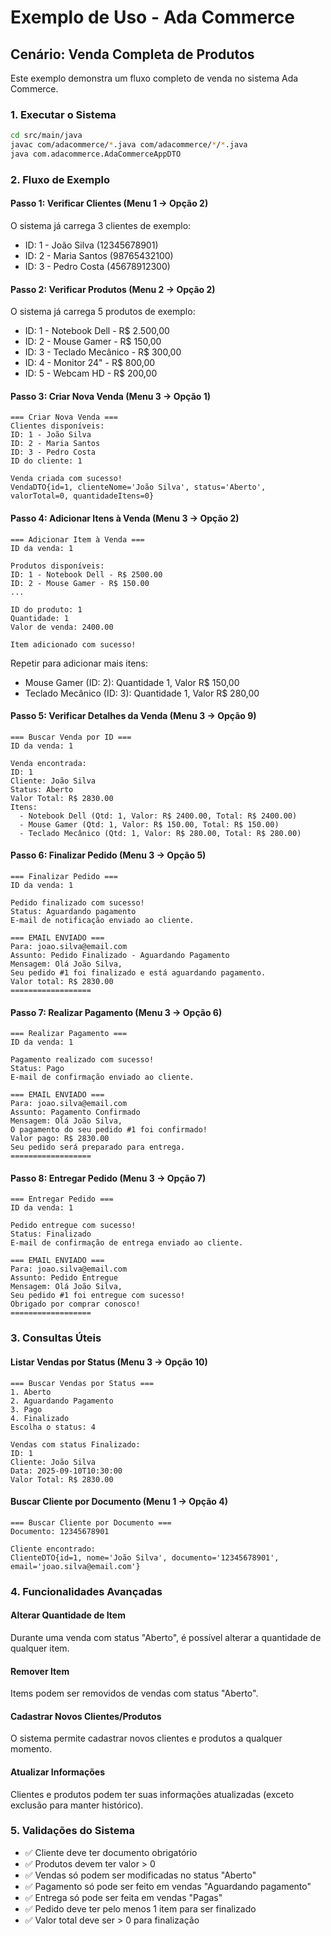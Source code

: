 # Exemplo de Uso - Ada Commerce

## Cenário: Venda Completa de Produtos

Este exemplo demonstra um fluxo completo de venda no sistema Ada Commerce.

### 1. Executar o Sistema
```bash
cd src/main/java
javac com/adacommerce/*.java com/adacommerce/*/*.java
java com.adacommerce.AdaCommerceAppDTO
```

### 2. Fluxo de Exemplo

#### Passo 1: Verificar Clientes (Menu 1 → Opção 2)
O sistema já carrega 3 clientes de exemplo:
- ID: 1 - João Silva (12345678901)
- ID: 2 - Maria Santos (98765432100)  
- ID: 3 - Pedro Costa (45678912300)

#### Passo 2: Verificar Produtos (Menu 2 → Opção 2)
O sistema já carrega 5 produtos de exemplo:
- ID: 1 - Notebook Dell - R$ 2.500,00
- ID: 2 - Mouse Gamer - R$ 150,00
- ID: 3 - Teclado Mecânico - R$ 300,00
- ID: 4 - Monitor 24" - R$ 800,00
- ID: 5 - Webcam HD - R$ 200,00

#### Passo 3: Criar Nova Venda (Menu 3 → Opção 1)
```
=== Criar Nova Venda ===
Clientes disponíveis:
ID: 1 - João Silva
ID: 2 - Maria Santos
ID: 3 - Pedro Costa
ID do cliente: 1

Venda criada com sucesso!
VendaDTO{id=1, clienteNome='João Silva', status='Aberto', valorTotal=0, quantidadeItens=0}
```

#### Passo 4: Adicionar Itens à Venda (Menu 3 → Opção 2)
```
=== Adicionar Item à Venda ===
ID da venda: 1

Produtos disponíveis:
ID: 1 - Notebook Dell - R$ 2500.00
ID: 2 - Mouse Gamer - R$ 150.00
...

ID do produto: 1
Quantidade: 1
Valor de venda: 2400.00

Item adicionado com sucesso!
```

Repetir para adicionar mais itens:
- Mouse Gamer (ID: 2): Quantidade 1, Valor R$ 150,00
- Teclado Mecânico (ID: 3): Quantidade 1, Valor R$ 280,00

#### Passo 5: Verificar Detalhes da Venda (Menu 3 → Opção 9)
```
=== Buscar Venda por ID ===
ID da venda: 1

Venda encontrada:
ID: 1
Cliente: João Silva
Status: Aberto
Valor Total: R$ 2830.00
Itens:
  - Notebook Dell (Qtd: 1, Valor: R$ 2400.00, Total: R$ 2400.00)
  - Mouse Gamer (Qtd: 1, Valor: R$ 150.00, Total: R$ 150.00)
  - Teclado Mecânico (Qtd: 1, Valor: R$ 280.00, Total: R$ 280.00)
```

#### Passo 6: Finalizar Pedido (Menu 3 → Opção 5)
```
=== Finalizar Pedido ===
ID da venda: 1

Pedido finalizado com sucesso!
Status: Aguardando pagamento
E-mail de notificação enviado ao cliente.

=== EMAIL ENVIADO ===
Para: joao.silva@email.com
Assunto: Pedido Finalizado - Aguardando Pagamento
Mensagem: Olá João Silva,
Seu pedido #1 foi finalizado e está aguardando pagamento.
Valor total: R$ 2830.00
==================
```

#### Passo 7: Realizar Pagamento (Menu 3 → Opção 6)
```
=== Realizar Pagamento ===
ID da venda: 1

Pagamento realizado com sucesso!
Status: Pago
E-mail de confirmação enviado ao cliente.

=== EMAIL ENVIADO ===
Para: joao.silva@email.com
Assunto: Pagamento Confirmado
Mensagem: Olá João Silva,
O pagamento do seu pedido #1 foi confirmado!
Valor pago: R$ 2830.00
Seu pedido será preparado para entrega.
==================
```

#### Passo 8: Entregar Pedido (Menu 3 → Opção 7)
```
=== Entregar Pedido ===
ID da venda: 1

Pedido entregue com sucesso!
Status: Finalizado
E-mail de confirmação de entrega enviado ao cliente.

=== EMAIL ENVIADO ===
Para: joao.silva@email.com
Assunto: Pedido Entregue
Mensagem: Olá João Silva,
Seu pedido #1 foi entregue com sucesso!
Obrigado por comprar conosco!
==================
```

### 3. Consultas Úteis

#### Listar Vendas por Status (Menu 3 → Opção 10)
```
=== Buscar Vendas por Status ===
1. Aberto
2. Aguardando Pagamento
3. Pago
4. Finalizado
Escolha o status: 4

Vendas com status Finalizado:
ID: 1
Cliente: João Silva
Data: 2025-09-10T10:30:00
Valor Total: R$ 2830.00
```

#### Buscar Cliente por Documento (Menu 1 → Opção 4)
```
=== Buscar Cliente por Documento ===
Documento: 12345678901

Cliente encontrado:
ClienteDTO{id=1, nome='João Silva', documento='12345678901', email='joao.silva@email.com'}
```

### 4. Funcionalidades Avançadas

#### Alterar Quantidade de Item
Durante uma venda com status "Aberto", é possível alterar a quantidade de qualquer item.

#### Remover Item
Items podem ser removidos de vendas com status "Aberto".

#### Cadastrar Novos Clientes/Produtos
O sistema permite cadastrar novos clientes e produtos a qualquer momento.

#### Atualizar Informações
Clientes e produtos podem ter suas informações atualizadas (exceto exclusão para manter histórico).

### 5. Validações do Sistema

- ✅ Cliente deve ter documento obrigatório
- ✅ Produtos devem ter valor > 0
- ✅ Vendas só podem ser modificadas no status "Aberto"
- ✅ Pagamento só pode ser feito em vendas "Aguardando pagamento"
- ✅ Entrega só pode ser feita em vendas "Pagas"
- ✅ Pedido deve ter pelo menos 1 item para ser finalizado
- ✅ Valor total deve ser > 0 para finalização
